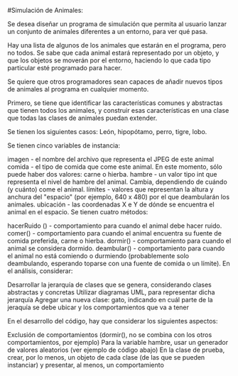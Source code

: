 #Simulación de Animales: 


Se desea diseñar un programa de simulación que permita al usuario lanzar un conjunto de animales diferentes a un entorno, para ver qué pasa.   

Hay una lista de algunos de los animales que estarán  en el programa, pero no todos. Se sabe que cada animal estará representado por un objeto, y que los objetos se moverán por el entorno, haciendo lo que cada tipo particular esté programado para hacer.

Se quiere que otros programadores sean capaces de añadir nuevos tipos de animales al programa en cualquier momento.

Primero, se tiene que identificar las características comunes y abstractas que tienen todos los animales, y construir esas características en una clase que todas las clases de animales puedan extender.

Se tienen los siguientes casos: León, hipopótamo, perro, tigre, lobo.

Se tienen cinco variables de instancia:

imagen - el nombre del archivo que representa el JPEG de este animal
comida - el tipo de comida que come este animal. En este momento, sólo puede haber dos valores: carne o hierba.
hambre - un valor tipo int que representa el nivel de hambre del animal. Cambia, dependiendo de cuándo (y cuánto) come el animal.
límites - valores que representan la altura y anchura del "espacio" (por ejemplo, 640 x 480) por el que deambularán los animales.
ubicación - las coordenadas X e Y de dónde se encuentra el animal en el espacio.
Se tienen cuatro métodos:

hacerRuido () - comportamiento para cuando el animal debe hacer ruido.
comer() - comportamiento para cuando el animal encuentra su fuente de comida preferida, carne o hierba.
dormir() - comportamiento para cuando el animal se considera dormido. 
deambular() - comportamiento para cuando el animal no está comiendo o durmiendo (probablemente solo deambulando, esperando toparse con una fuente de comida o un límite).
En el análisis, considerar:

Desarrollar la jerarquía de clases que se genera, considerando clases abstractas y concretas
Utilizar diagramas UML, para representar dicha jerarquía
Agregar una nueva clase: gato, indicando en cuál parte de la jeraquía se debe ubicar y los comportamientos que va a tener


En el desarrollo del código, hay que considerar los siguientes aspectos:

Exclusión de comportamientos (dormir(), no se combina con los otros comportamientos, por ejemplo)
Para la variable hambre, usar un generador de valores aleatorios (ver ejemplo de código abajo)
En la clase de prueba, crear, por lo menos, un objeto de cada clase (de las que se pueden instanciar) y presentar, al menos, un comportamiento
